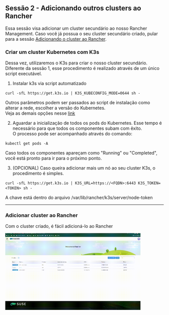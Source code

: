 ## Sessão 2 - Adicionando outros clusters ao Rancher
Essa sessão visa adicionar um cluster secundário ao nosso Rancher Management.
Caso você já possua o seu cluster secundário criado, pular para a sessão [Adicionando o cluster ao Rancher](https://github.com/SUSEBrSalesEngineer/rancher-workshop/blob/main/sessao2/passos.md#adicionar-cluster-ao-rancher).

### Criar um cluster Kubernetes com K3s
Dessa vez, utilizaremos o K3s para criar o nosso cluster secundário.
Diferente da sessão 1, esse procedimento é realizado através de um único script executável.

1. Instalar k3s via script automatizado
```
curl -sfL https://get.k3s.io | K3S_KUBECONFIG_MODE=0644 sh -
```
Outros parâmetros podem ser passados ao script de instalação como alterar a rede, escolher a versão do Kubernetes.<br/> Veja as demais opções nesse [link](https://rancher.com/docs/k3s/latest/en/installation/install-options/)

2. Aguardar a inicialização de todos os pods do Kubernetes. Esse tempo é necessário para que todos os componentes subam com êxito.<br/>
O processo pode ser acompanhado através do comando: 
```
kubectl get pods -A
```
Caso todos os componentes apareçam como "Running" ou "Completed", você está pronto para ir para o próximo ponto.

3. (OPCIONAL) Caso queira adicionar mais um nó ao seu cluster K3s, o procedimento é simples.
```
curl -sfL https://get.k3s.io | K3S_URL=https://<FQDN>:6443 K3S_TOKEN=<TOKEN> sh -
```
A chave está dentro do arquivo /var/lib/rancher/k3s/server/node-token

---
### Adicionar cluster ao Rancher
Com o cluster criado, é fácil adicioná-lo ao Rancher

<p>
  <img src="https://github.com/SUSEBrSalesEngineer/rancher-workshop/blob/main/img/add-cluster.gif" width="430" title="Add cluster">
</p>
